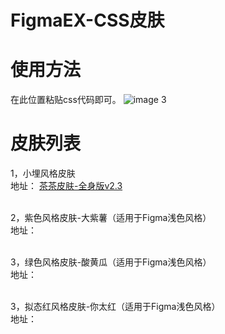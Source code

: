 # FigmaEX-CSS皮肤
# 使用方法
在此位置粘贴css代码即可。
![image 3](https://user-images.githubusercontent.com/16641863/224472439-83f45515-c6e0-4bee-8e1b-9314e450c4be.png)


# 皮肤列表
1，小埋风格皮肤<br />
地址：
[茶茶皮肤-全身版v2.3](https://github.com/liteyais/FigmaEX-CSS-Skin/blob/main/%E8%8C%B6%E8%8C%B6%E7%9A%AE%E8%82%A4-%E5%85%A8%E8%BA%AB%E7%89%88-%E6%B5%85%E8%89%B2%E6%B7%B1%E8%89%B2%E9%80%9A%E7%94%A8%E7%89%88v2.3.css) <br /><br />

2，紫色风格皮肤-大紫薯（适用于Figma浅色风格）<br />
地址：<br /><br />

3，绿色风格皮肤-酸黄瓜（适用于Figma浅色风格）<br />
地址：<br /><br />

3，拟态红风格皮肤-你太红（适用于Figma浅色风格）<br />
地址：<br /><br />

